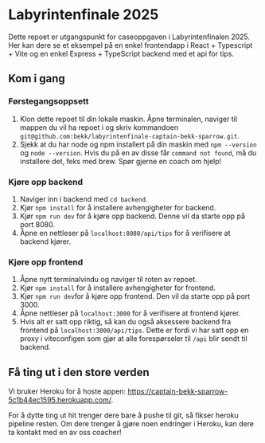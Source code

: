 # Labyrintenfinale 2025

Dette repoet er utgangspunkt for caseoppgaven i Labyrintenfinalen 2025. Her kan dere se et eksempel på en enkel frontendapp i React + Typescript + Vite og en enkel Express + TypeScript backend med et api for tips.

## Kom i gang

### Førstegangsoppsett

1. Klon dette repoet til din lokale maskin. Åpne terminalen, naviger til mappen du vil ha repoet i og skriv kommandoen `git@github.com:bekk/labyrintenfinale-captain-bekk-sparrow.git`.
2. Sjekk at du har node og npm installert på din maskin med `npm --version` og `node --version`. Hvis du på en av disse får `command not found`, må du installere det, feks med brew. Spør gjerne en coach om hjelp!

### Kjøre opp backend

1. Naviger inn i backend med `cd backend`.
2. Kjør `npm install` for å installere avhengigheter for backend.
3. Kjør `npm run dev` for å kjøre opp backend. Denne vil da starte opp på port 8080.
4. Åpne en nettleser på `localhost:8080/api/tips` for å verifisere at backend kjører.

### Kjøre opp frontend

1. Åpne nytt terminalvindu og naviger til roten av repoet.
2. Kjør `npm install` for å installere avhengigheter for frontend.
3. Kjør `npm run dev`for å kjøre opp frontend. Den vil da starte opp på port 3000.
4. Åpne nettleser på `localhost:3000` for å verifisere at frontend kjører.
5. Hvis alt er satt opp riktig, så kan du også aksessere backend fra frontend på `localhost:3000/api/tips`. Dette er fordi vi har satt opp en proxy i viteconfigen som gjør at alle forespørseler til `/api` blir sendt til backend.

## Få ting ut i den store verden

Vi bruker Heroku for å hoste appen: https://captain-bekk-sparrow-5c1b44ec1595.herokuapp.com/.

For å dytte ting ut hit trenger dere bare å pushe til git, så fikser heroku pipeline resten. Om dere trenger å gjøre noen endringer i Heroku, kan dere ta kontakt med en av oss coacher!
